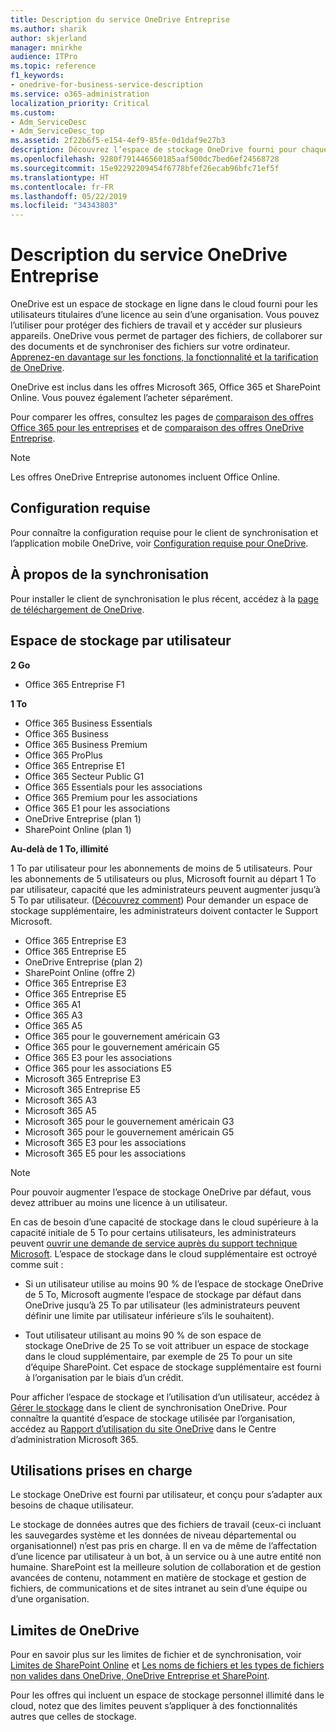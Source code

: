 ```yaml
---
title: Description du service OneDrive Entreprise
ms.author: sharik
author: skjerland
manager: mnirkhe
audience: ITPro
ms.topic: reference
f1_keywords:
- onedrive-for-business-service-description
ms.service: o365-administration
localization_priority: Critical
ms.custom:
- Adm_ServiceDesc
- Adm_ServiceDesc_top
ms.assetid: 2f22b6f5-e154-4ef9-85fe-0d1daf9e27b3
description: Découvrez l’espace de stockage OneDrive fourni pour chaque plan d’abonnement.
ms.openlocfilehash: 9280f791446560185aaf500dc7bed6ef24568728
ms.sourcegitcommit: 15e92292209454f6778bfef26ecab96bfc71ef5f
ms.translationtype: HT
ms.contentlocale: fr-FR
ms.lasthandoff: 05/22/2019
ms.locfileid: "34343803"
---
```

# <a name="onedrive-for-business-service-description"></a>Description du service OneDrive Entreprise

OneDrive est un espace de stockage en ligne dans le cloud fourni pour les utilisateurs titulaires d’une licence au sein d’une organisation. Vous pouvez l’utiliser pour protéger des fichiers de travail et y accéder sur plusieurs appareils. OneDrive vous permet de partager des fichiers, de collaborer sur des documents et de synchroniser des fichiers sur votre ordinateur. [Apprenez-en davantage sur les fonctions, la fonctionnalité et la tarification de OneDrive](https://go.microsoft.com/fwlink/?linkid=850345). 
  
OneDrive est inclus dans les offres Microsoft 365, Office 365 et SharePoint Online. Vous pouvez également l’acheter séparément. 
    
Pour comparer les offres, consultez les pages de [comparaison des offres Office 365 pour les entreprises](https://go.microsoft.com/fwlink/?linkid=799177) et de [comparaison des offres OneDrive Entreprise](https://products.office.com/fr-FR/onedrive-for-business/compare-onedrive-for-business-plans). 
  
> [!NOTE]
> Les offres OneDrive Entreprise autonomes incluent Office Online. 
  
## <a name="system-requirements"></a>Configuration requise

Pour connaître la configuration requise pour le client de synchronisation et l’application mobile OneDrive, voir [Configuration requise pour OneDrive](https://go.microsoft.com/fwlink/?linkid=837584).
  
## <a name="about-sync"></a>À propos de la synchronisation

Pour installer le client de synchronisation le plus récent, accédez à la [page de téléchargement de OneDrive](https://onedrive.live.com/about/download/). 
  
## <a name="storage-space-per-user"></a>Espace de stockage par utilisateur

**2 Go**

- Office 365 Entreprise F1

**1 To**

- Office 365 Business Essentials
- Office 365 Business
- Office 365 Business Premium
- Office 365 ProPlus
- Office 365 Entreprise E1
- Office 365 Secteur Public G1
- Office 365 Essentials pour les associations
- Office 365 Premium pour les associations
- Office 365 E1 pour les associations
- OneDrive Entreprise (plan 1)
- SharePoint Online (plan 1)

**Au-delà de 1 To, illimité**
 
1 To par utilisateur pour les abonnements de moins de 5 utilisateurs. Pour les abonnements de 5 utilisateurs ou plus, Microsoft fournit au départ 1 To par utilisateur, capacité que les administrateurs peuvent augmenter jusqu’à 5 To par utilisateur. ([Découvrez comment](/onedrive/set-default-storage-space)) Pour demander un espace de stockage supplémentaire, les administrateurs doivent contacter le Support Microsoft. 

- Office 365 Entreprise E3
- Office 365 Entreprise E5
- OneDrive Entreprise (plan 2)
- SharePoint Online (offre 2)
- Office 365 Entreprise E3
- Office 365 Entreprise E5
- Office 365 A1
- Office 365 A3
- Office 365 A5
- Office 365 pour le gouvernement américain G3
- Office 365 pour le gouvernement américain G5
- Office 365 E3 pour les associations 
- Office 365 pour les associations E5 
- Microsoft 365 Entreprise E3
- Microsoft 365 Entreprise E5
- Microsoft 365 A3
- Microsoft 365 A5
- Microsoft 365 pour le gouvernement américain G3
- Microsoft 365 pour le gouvernement américain G5
- Microsoft 365 E3 pour les associations
- Microsoft 365 E5 pour les associations

  
> [!NOTE]
> Pour pouvoir augmenter l’espace de stockage OneDrive par défaut, vous devez attribuer au moins une licence à un utilisateur. 
  
En cas de besoin d’une capacité de stockage dans le cloud supérieure à la capacité initiale de 5 To pour certains utilisateurs, les administrateurs peuvent [ouvrir une demande de service auprès du support technique Microsoft](https://go.microsoft.com/fwlink/?linkid=869559). L’espace de stockage dans le cloud supplémentaire est octroyé comme suit : 
  
- Si un utilisateur utilise au moins 90 % de l’espace de stockage OneDrive de 5 To, Microsoft augmente l’espace de stockage par défaut dans OneDrive jusqu’à 25 To par utilisateur (les administrateurs peuvent définir une limite par utilisateur inférieure s’ils le souhaitent). 
    
- Tout utilisateur utilisant au moins 90 % de son espace de stockage OneDrive de 25 To se voit attribuer un espace de stockage dans le cloud supplémentaire, par exemple de 25 To pour un site d’équipe SharePoint. Cet espace de stockage supplémentaire est fourni à l’organisation par le biais d’un crédit.
    
Pour afficher l’espace de stockage et l’utilisation d’un utilisateur, accédez à [Gérer le stockage](https://support.office.com/article/31519161-059C-4764-B6F8-F5CD29F7FE68) dans le client de synchronisation OneDrive. Pour connaître la quantité d’espace de stockage utilisée par l’organisation, accédez au [Rapport d’utilisation du site OneDrive](/office365/admin/activity-reports/onedrive-for-business-usage) dans le Centre d’administration Microsoft 365. 
   
## <a name="supported-uses"></a>Utilisations prises en charge

Le stockage OneDrive est fourni par utilisateur, et conçu pour s’adapter aux besoins de chaque utilisateur.
  
Le stockage de données autres que des fichiers de travail (ceux-ci incluant les sauvegardes système et les données de niveau départemental ou organisationnel) n’est pas pris en charge. Il en va de même de l’affectation d’une licence par utilisateur à un bot, à un service ou à une autre entité non humaine. SharePoint est la meilleure solution de collaboration et de gestion avancées de contenu, notamment en matière de stockage et gestion de fichiers, de communications et de sites intranet au sein d’une équipe ou d’une organisation.
  
## <a name="onedrive-limits"></a>Limites de OneDrive

Pour en savoir plus sur les limites de fichier et de synchronisation, voir [Limites de SharePoint Online](/office365/servicedescriptions/sharepoint-online-service-description/sharepoint-online-limits) et [Les noms de fichiers et les types de fichiers non valides dans OneDrive, OneDrive Entreprise et SharePoint](https://support.office.com/article/64883a5d-228e-48f5-b3d2-eb39e07630fa).
  
Pour les offres qui incluent un espace de stockage personnel illimité dans le cloud, notez que des limites peuvent s’appliquer à des fonctionnalités autres que celles de stockage. 
  

